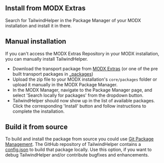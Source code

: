 ## Install from MODX Extras

Search for TailwindHelper in the Package Manager of your MODX installation and
install it in there.

## Manual installation

If you can't access the MODX Extras Repository in your MODX installation, you
can manually install TailwindHelper.

* Download the transport package from [MODX Extras](https://modx.com/extras/package/TailwindHelper) (or one of the pre built transport packages in [_packages](https://github.com/Jako/TailwindHelper/tree/master/_packages))
* Upload the zip file to your MODX installation's `core/packages` folder or upload it manually in the MODX Package Manager.
* In the MODX Manager, navigate to the Package Manager page, and select 'Search locally for packages' from the dropdown button.
* TailwindHelper should now show up in the list of available packages. Click the corresponding 'Install' button and follow instructions to complete the installation.

## Build it from source

To build and install the package from source you could use [Git Package
Management](https://github.com/TheBoxer/Git-Package-Management). The GitHub
repository of TailwindHelper contains a
[config.json](https://github.com/Jako/TailwindHelper/blob/master/_build/config.json)
to build that package locally. Use this option, if you want to debug
TailwindHelper and/or contribute bugfixes and enhancements.
